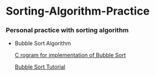 # Sorting-Algorithm-Practice

### Personal practice with sorting algorithm

- Bubble Sort Algorithm
	
	[C rogram for implementation of Bubble Sort](https://github.com/monsterhxw/Sorting-Algorithm-Practice/blob/master/BubbleSort/main.c)
	
	[Bubble Sort Tutorial](https://monsterhxw.github.io/posts/sorting-algorithms-bubble-sort/)

